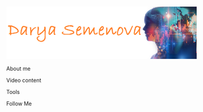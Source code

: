 ![Header](https://github.com/Tarya2511/Tarya2511/blob/main/name.png)

About me

Video content

Tools

Follow Me
